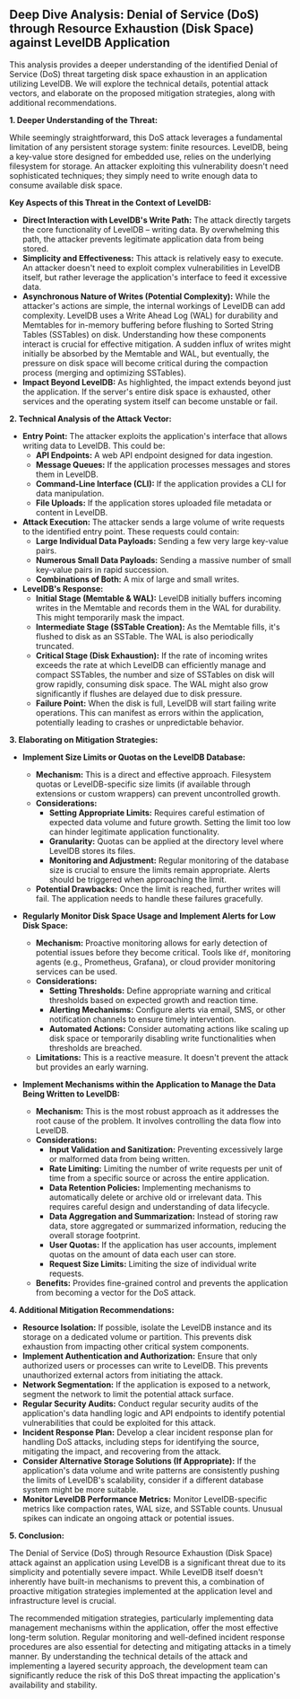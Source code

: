 ## Deep Dive Analysis: Denial of Service (DoS) through Resource Exhaustion (Disk Space) against LevelDB Application

This analysis provides a deeper understanding of the identified Denial of Service (DoS) threat targeting disk space exhaustion in an application utilizing LevelDB. We will explore the technical details, potential attack vectors, and elaborate on the proposed mitigation strategies, along with additional recommendations.

**1. Deeper Understanding of the Threat:**

While seemingly straightforward, this DoS attack leverages a fundamental limitation of any persistent storage system: finite resources. LevelDB, being a key-value store designed for embedded use, relies on the underlying filesystem for storage. An attacker exploiting this vulnerability doesn't need sophisticated techniques; they simply need to write enough data to consume available disk space.

**Key Aspects of this Threat in the Context of LevelDB:**

* **Direct Interaction with LevelDB's Write Path:** The attack directly targets the core functionality of LevelDB – writing data. By overwhelming this path, the attacker prevents legitimate application data from being stored.
* **Simplicity and Effectiveness:** This attack is relatively easy to execute. An attacker doesn't need to exploit complex vulnerabilities in LevelDB itself, but rather leverage the application's interface to feed it excessive data.
* **Asynchronous Nature of Writes (Potential Complexity):** While the attacker's actions are simple, the internal workings of LevelDB can add complexity. LevelDB uses a Write Ahead Log (WAL) for durability and Memtables for in-memory buffering before flushing to Sorted String Tables (SSTables) on disk. Understanding how these components interact is crucial for effective mitigation. A sudden influx of writes might initially be absorbed by the Memtable and WAL, but eventually, the pressure on disk space will become critical during the compaction process (merging and optimizing SSTables).
* **Impact Beyond LevelDB:**  As highlighted, the impact extends beyond just the application. If the server's entire disk space is exhausted, other services and the operating system itself can become unstable or fail.

**2. Technical Analysis of the Attack Vector:**

* **Entry Point:** The attacker exploits the application's interface that allows writing data to LevelDB. This could be:
    * **API Endpoints:**  A web API endpoint designed for data ingestion.
    * **Message Queues:**  If the application processes messages and stores them in LevelDB.
    * **Command-Line Interface (CLI):**  If the application provides a CLI for data manipulation.
    * **File Uploads:**  If the application stores uploaded file metadata or content in LevelDB.
* **Attack Execution:** The attacker sends a large volume of write requests to the identified entry point. These requests could contain:
    * **Large Individual Data Payloads:** Sending a few very large key-value pairs.
    * **Numerous Small Data Payloads:** Sending a massive number of small key-value pairs in rapid succession.
    * **Combinations of Both:** A mix of large and small writes.
* **LevelDB's Response:**
    * **Initial Stage (Memtable & WAL):** LevelDB initially buffers incoming writes in the Memtable and records them in the WAL for durability. This might temporarily mask the impact.
    * **Intermediate Stage (SSTable Creation):** As the Memtable fills, it's flushed to disk as an SSTable. The WAL is also periodically truncated.
    * **Critical Stage (Disk Exhaustion):**  If the rate of incoming writes exceeds the rate at which LevelDB can efficiently manage and compact SSTables, the number and size of SSTables on disk will grow rapidly, consuming disk space. The WAL might also grow significantly if flushes are delayed due to disk pressure.
    * **Failure Point:** When the disk is full, LevelDB will start failing write operations. This can manifest as errors within the application, potentially leading to crashes or unpredictable behavior.

**3. Elaborating on Mitigation Strategies:**

* **Implement Size Limits or Quotas on the LevelDB Database:**
    * **Mechanism:** This is a direct and effective approach. Filesystem quotas or LevelDB-specific size limits (if available through extensions or custom wrappers) can prevent uncontrolled growth.
    * **Considerations:**
        * **Setting Appropriate Limits:**  Requires careful estimation of expected data volume and future growth. Setting the limit too low can hinder legitimate application functionality.
        * **Granularity:**  Quotas can be applied at the directory level where LevelDB stores its files.
        * **Monitoring and Adjustment:**  Regular monitoring of the database size is crucial to ensure the limits remain appropriate. Alerts should be triggered when approaching the limit.
    * **Potential Drawbacks:**  Once the limit is reached, further writes will fail. The application needs to handle these failures gracefully.

* **Regularly Monitor Disk Space Usage and Implement Alerts for Low Disk Space:**
    * **Mechanism:**  Proactive monitoring allows for early detection of potential issues before they become critical. Tools like `df`, monitoring agents (e.g., Prometheus, Grafana), or cloud provider monitoring services can be used.
    * **Considerations:**
        * **Setting Thresholds:**  Define appropriate warning and critical thresholds based on expected growth and reaction time.
        * **Alerting Mechanisms:**  Configure alerts via email, SMS, or other notification channels to ensure timely intervention.
        * **Automated Actions:**  Consider automating actions like scaling up disk space or temporarily disabling write functionalities when thresholds are breached.
    * **Limitations:** This is a reactive measure. It doesn't prevent the attack but provides an early warning.

* **Implement Mechanisms within the Application to Manage the Data Being Written to LevelDB:**
    * **Mechanism:** This is the most robust approach as it addresses the root cause of the problem. It involves controlling the data flow into LevelDB.
    * **Considerations:**
        * **Input Validation and Sanitization:**  Preventing excessively large or malformed data from being written.
        * **Rate Limiting:**  Limiting the number of write requests per unit of time from a specific source or across the entire application.
        * **Data Retention Policies:**  Implementing mechanisms to automatically delete or archive old or irrelevant data. This requires careful design and understanding of data lifecycle.
        * **Data Aggregation and Summarization:**  Instead of storing raw data, store aggregated or summarized information, reducing the overall storage footprint.
        * **User Quotas:**  If the application has user accounts, implement quotas on the amount of data each user can store.
        * **Request Size Limits:**  Limiting the size of individual write requests.
    * **Benefits:**  Provides fine-grained control and prevents the application from becoming a vector for the DoS attack.

**4. Additional Mitigation Recommendations:**

* **Resource Isolation:** If possible, isolate the LevelDB instance and its storage on a dedicated volume or partition. This prevents disk exhaustion from impacting other critical system components.
* **Implement Authentication and Authorization:** Ensure that only authorized users or processes can write to LevelDB. This prevents unauthorized external actors from initiating the attack.
* **Network Segmentation:**  If the application is exposed to a network, segment the network to limit the potential attack surface.
* **Regular Security Audits:** Conduct regular security audits of the application's data handling logic and API endpoints to identify potential vulnerabilities that could be exploited for this attack.
* **Incident Response Plan:**  Develop a clear incident response plan for handling DoS attacks, including steps for identifying the source, mitigating the impact, and recovering from the attack.
* **Consider Alternative Storage Solutions (If Appropriate):** If the application's data volume and write patterns are consistently pushing the limits of LevelDB's scalability, consider if a different database system might be more suitable.
* **Monitor LevelDB Performance Metrics:**  Monitor LevelDB-specific metrics like compaction rates, WAL size, and SSTable counts. Unusual spikes can indicate an ongoing attack or potential issues.

**5. Conclusion:**

The Denial of Service (DoS) through Resource Exhaustion (Disk Space) attack against an application using LevelDB is a significant threat due to its simplicity and potentially severe impact. While LevelDB itself doesn't inherently have built-in mechanisms to prevent this, a combination of proactive mitigation strategies implemented at the application level and infrastructure level is crucial.

The recommended mitigation strategies, particularly implementing data management mechanisms within the application, offer the most effective long-term solution. Regular monitoring and well-defined incident response procedures are also essential for detecting and mitigating attacks in a timely manner. By understanding the technical details of the attack and implementing a layered security approach, the development team can significantly reduce the risk of this DoS threat impacting the application's availability and stability.
